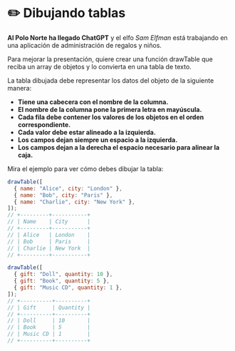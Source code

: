 # ✏️ Dibujando tablas

**Al Polo Norte ha llegado ChatGPT** y el elfo _Sam Elfman_ está trabajando en una aplicación de administración de regalos y niños.

Para mejorar la presentación, quiere crear una función drawTable que reciba un array de objetos y lo convierta en una tabla de texto.

La tabla dibujada debe representar los datos del objeto de la siguiente manera:

- **Tiene una cabecera con el nombre de la columna.**
- **El nombre de la columna pone la primera letra en mayúscula.**
- **Cada fila debe contener los valores de los objetos en el orden correspondiente.**
- **Cada valor debe estar alineado a la izquierda.**
- **Los campos dejan siempre un espacio a la izquierda.**
- **Los campos dejan a la derecha el espacio necesario para alinear la caja.**

Mira el ejemplo para ver cómo debes dibujar la tabla:

```javascript
drawTable([
  { name: "Alice", city: "London" },
  { name: "Bob", city: "Paris" },
  { name: "Charlie", city: "New York" },
]);
// +---------+-----------+
// | Name    | City      |
// +---------+-----------+
// | Alice   | London    |
// | Bob     | Paris     |
// | Charlie | New York  |
// +---------+-----------+

drawTable([
  { gift: "Doll", quantity: 10 },
  { gift: "Book", quantity: 5 },
  { gift: "Music CD", quantity: 1 },
]);
// +----------+----------+
// | Gift     | Quantity |
// +----------+----------+
// | Doll     | 10       |
// | Book     | 5        |
// | Music CD | 1        |
// +----------+----------+
```
